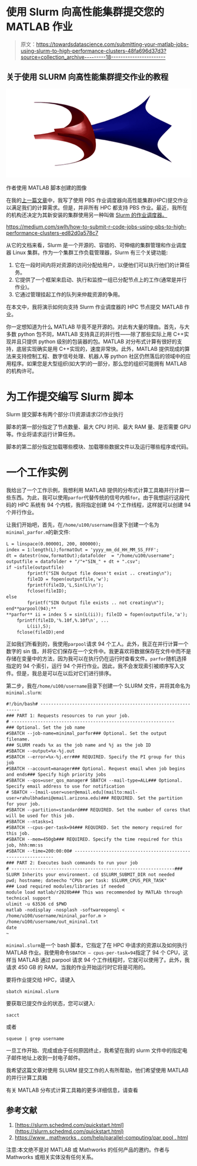 # 使用 Slurm 向高性能集群提交您的 MATLAB 作业

> 原文：<https://towardsdatascience.com/submitting-your-matlab-jobs-using-slurm-to-high-performance-clusters-48fa696d37d3?source=collection_archive---------18----------------------->

## 关于使用 SLURM 向高性能集群提交作业的教程

![](img/bd1296633f6037ce135e4fb4d6c8e39e.png)

作者使用 MATLAB 脚本创建的图像

在我的[上一篇文章](https://medium.com/swlh/how-to-submit-r-code-jobs-using-pbs-to-high-performance-clusters-ed82d0a578c7)中，我写了使用 PBS 作业调度器向高性能集群(HPC)提交作业以满足我们的计算需求。但是，并非所有 HPC 都支持 PBS 作业。最近，我所在的机构还决定为其新安装的集群使用另一种叫做 [Slurm 的作业调度器。](https://public.confluence.arizona.edu/display/UAHPC/Puma+Quick+Start)

<https://medium.com/swlh/how-to-submit-r-code-jobs-using-pbs-to-high-performance-clusters-ed82d0a578c7>  

从它的文档来看，Slurm 是一个开源的、容错的、可伸缩的集群管理和作业调度器 Linux 集群。作为一个集群工作负载管理器，Slurm 有三个关键功能:

1.  它在一段时间内将对资源的访问分配给用户，以便他们可以执行他们的计算任务。
2.  它提供了一个框架来启动、执行和监控一组已分配节点上的工作(通常是并行作业)。
3.  它通过管理挂起工作的队列来仲裁资源的争用。

在本文中，我将演示如何向支持 Slurm 作业调度器的 HPC 节点提交 MATLAB 作业。

你一定想知道为什么 MATLAB 毕竟不是开源的。对此有大量的理由。首先，与大多数 python 包不同，MATLAB 支持真正的并行性——除了那些实际上用 C++实现并且只提供 python 级别的包装器的包。MATLAB 对分布式计算有很好的支持，底层实现确实是用 C++实现的，速度非常快。此外，MATLAB 提供现成的算法来支持控制工程、数字信号处理、机器人等 python 社区仍然落后的领域中的应用程序。如果您是大型组织(如大学)的一部分，那么您的组织可能拥有 MATLAB 的机构许可。

# 为工作提交编写 Slurm 脚本

Slurm 提交脚本有两个部分:(1)资源请求(2)作业执行

脚本的第一部分指定了节点数量、最大 CPU 时间、最大 RAM 量、是否需要 GPU 等。作业将请求运行计算任务。

脚本的第二部分指定加载哪些模块、加载哪些数据文件以及运行哪些程序或代码。

# 一个工作实例

我给出了一个工作示例，我想利用 MATLAB 提供的分布式计算工具箱并行计算一些东西。为此，我可以使用`parfor`代替传统的信号内核`for`。由于我想运行这段代码的 HPC 系统有 94 个内核，我将指定创建 94 个工作线程，这样就可以创建 94 个并行作业。

让我们开始吧，首先，在`/home/u100/username`目录下创建一个名为`minimal_parfor.m`的新文件:

```
L = linspace(0.000001, 200, 800000);
index = 1:length(L);formatOut = 'yyyy_mm_dd_HH_MM_SS_FFF';
dt = datestr(now,formatOut);datafolder  = "/home/u100/username";
outputfile = datafolder + "/"+"SIN_" + dt + ".csv";
if ~isfile(outputfile)
        fprintf("SIN Output file doesn't exist .. creating\n");
        fileID = fopen(outputfile,'w');
        fprintf(fileID,'L,Sin(L)\n');
        fclose(fileID);
else
        fprintf("SIN Output file exists .. not creating\n");
end**parpool(94);**
**parfor** ii = index S = sin(L(ii)); fileID = fopen(outputfile,'a');
    fprintf(fileID,'%.10f,%.10f\n', ...
        L(ii),S);
    fclose(fileID);end
```

正如我们所看到的，我使用`parpool`请求 94 个工人。此外，我正在并行计算一个数字的 sin 值，并将它们保存在一个文件中。我更喜欢将数据保存在文件中而不是存储在变量中的方法，因为我可以在执行仍在运行时查看文件。`parfor`随机选择指定的 94 个索引，运行 94 个并行作业。因此，我不会发现索引被顺序写入文件。但是，我总是可以在以后对它们进行排序。

第二步，我在`/home/u100/username`目录下创建一个 SLURM 文件，并将其命名为`minimal.slurm`:

```
#!/bin/bash# --------------------------------------------------------------
### PART 1: Requests resources to run your job.
# --------------------------------------------------------------
### Optional. Set the job name
#SBATCH --job-name=minimal_parfor### Optional. Set the output filename.
### SLURM reads %x as the job name and %j as the job ID
#SBATCH --output=%x-%j.out
#SBATCH --error=%x-%j.err### REQUIRED. Specify the PI group for this job
#SBATCH --account=manager### Optional. Request email when job begins and ends### Specify high priority jobs
#SBATCH --qos=user_qos_manager# SBATCH --mail-type=ALL### Optional. Specify email address to use for notification
# SBATCH --[mail-user=user@email.edu](mailto:mail-user=rahulbhadani@email.arizona.edu)### REQUIRED. Set the partition for your job.
#SBATCH --partition=standard### REQUIRED. Set the number of cores that will be used for this job.
#SBATCH --ntasks=1
#SBATCH --cpus-per-task=94### REQUIRED. Set the memory required for this job.
#SBATCH --mem=450gb### REQUIRED. Specify the time required for this job, hhh:mm:ss
#SBATCH --time=200:00:00# --------------------------------------------------------------
### PART 2: Executes bash commands to run your job
# --------------------------------------------------------------### SLURM Inherits your environment. cd $SLURM_SUBMIT_DIR not needed
pwd; hostname; dateecho "CPUs per task: $SLURM_CPUS_PER_TASK"
### Load required modules/libraries if needed
module load matlab/r2020b### This was recommended by MATLAb through technical support
ulimit -u 63536 cd $PWD
matlab -nodisplay -nosplash -softwareopengl < /home/u100/username/mininal_parfor.m > /home/u100/username/out_mininal.txt
date
~
```

`minimal.slurm`是一个 bash 脚本，它指定了在 HPC 中请求的资源以及如何执行 MATLAB 作业。我使用命令`SBATCH — cpus-per-task=94`指定了 94 个 CPU，这样当 MATLAB 通过 parpool 请求 94 个工作线程时，它就可以使用了。此外，我请求 450 GB 的 RAM，当我的作业开始运行时它将是可用的。

要将作业提交给 HPC，请键入

```
sbatch minimal.slurm
```

要获取已提交作业的状态，您可以键入:

```
sacct
```

或者

```
squeue | grep username
```

一旦工作开始、完成或由于任何原因终止，我希望在我的 slurm 文件中的指定电子邮件地址上收到一封电子邮件。

我希望这篇文章对使用 SLURM 提交工作的人有所帮助，他们希望使用 MATLAB 的并行计算工具箱

  

有关 MATLAB 分布式计算工具箱的更多详细信息，请查看

## **参考文献**

1.  [https://slurm.schedmd.com/quickstart.html](https://slurm.schedmd.com/quickstart.html)
2.  [https://www . mathworks . com/help/parallel-computing/par pool . html](https://www.mathworks.com/help/parallel-computing/parpool.html)

注意:本文绝不是对 MATLAB 或 Mathworks 的任何产品的邀约。作者与 Mathworks 或相关实体没有任何关系。